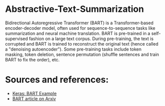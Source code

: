 # Abstractive-Text-Summarization
Bidirectional Autoregressive Transformer (BART) is a Transformer-based encoder-decoder model, often used for sequence-to-sequence tasks like summarization and neural machine translation. BART is pre-trained in a self-supervised fashion on a large text corpus. During pre-training, the text is corrupted and BART is trained to reconstruct the original text (hence called a "denoising autoencoder"). Some pre-training tasks include token masking, token deletion, sentence permutation (shuffle sentences and train BART to fix the order), etc.

# Sources and references:
- [Keras: BART Example]([https://keras.io/examples/vision/nerf/](https://keras.io/examples/nlp/abstractive_summarization_with_bart/))  
- [BART article on Arxiv]([https://github.com/bmild/nerf](https://arxiv.org/abs/1910.13461))  
